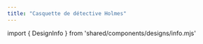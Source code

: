 ```yaml
---
title: "Casquette de détective Holmes"
---
```


import { DesignInfo } from 'shared/components/designs/info.mjs'

<DesignInfo design='holmes' docs />

